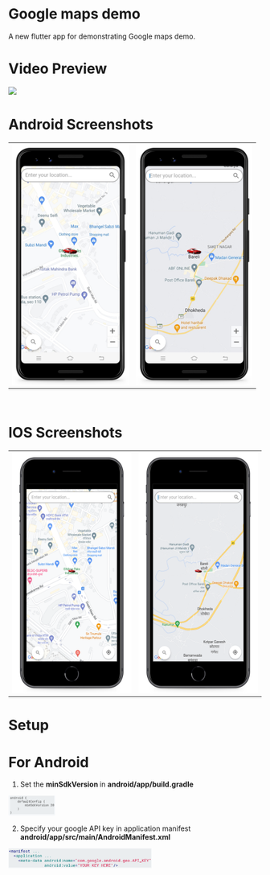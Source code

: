 # Google maps demo
A new flutter app for demonstrating Google maps demo.

# Video Preview
<img src="https://github.com/MarvelApps-Flutter/google_maps_demo/blob/master/screenshots/gif/demo.gif" height="480px"></td>

# Android Screenshots

<table>
  <tr>
    <td><img src="https://github.com/MarvelApps-Flutter/google_maps_demo/blob/master/screenshots/android/android1.png" height="480px"></td>
    <td><img src="https://github.com/MarvelApps-Flutter/google_maps_demo/blob/master/screenshots/android/android2.png" height="480px"></td>
  </tr>
 </table>
</br>

# IOS Screenshots

<table>
  <tr>
    <td><img src="https://github.com/MarvelApps-Flutter/google_maps_demo/blob/master/screenshots/ios/ios1.png" height="480px"></td>
    <td><img src="https://github.com/MarvelApps-Flutter/google_maps_demo/blob/master/screenshots/ios/ios2.png" height="480px"></td>
  </tr>
 </table>

 # Setup
 # For Android 
 1. Set the <b> minSdkVersion </b> in <b> android/app/build.gradle </b>

<img src="https://github.com/MarvelApps-Flutter/google_maps_demo/blob/master/screenshots/android/build_gradle.png" height="40px">

 2. Specify your google API key in application manifest <b> android/app/src/main/AndroidManifest.xml </b>

<img src="https://github.com/MarvelApps-Flutter/google_maps_demo/blob/master/screenshots/android/android_manifest.png" height="40px">